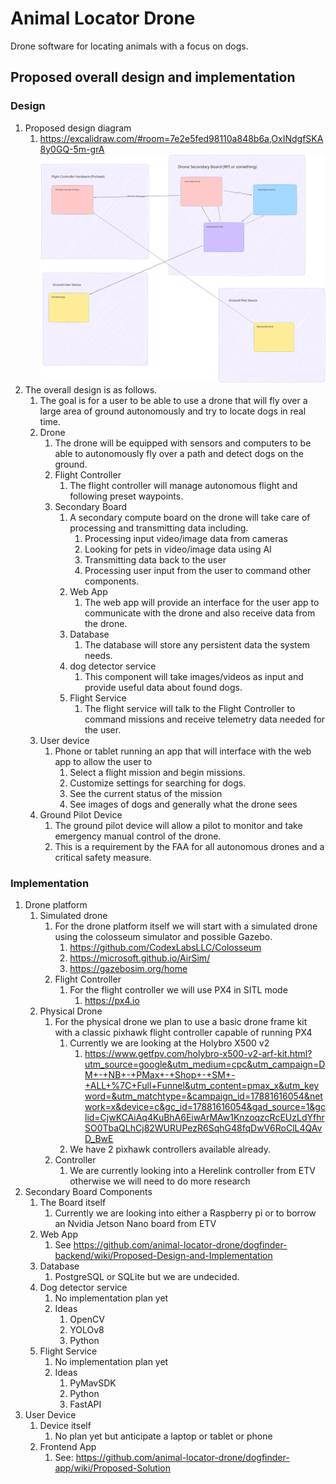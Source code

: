 # Animal Locator Drone

Drone software for locating animals with a focus on dogs.

## Proposed overall design and implementation

### Design

1. Proposed design diagram
   1. <https://excalidraw.com/#room=7e2e5fed98110a848b6a,OxINdgfSKA8y0GQ-5m-grA>
![Alt text](https://github.com/animal-locator-drone/.github/blob/main/proposed_design_diagram.svg)
2. The overall design is as follows.
   1. The goal is for a user to be able to use a drone that will fly over a large area of ground autonomously and try to locate dogs in real time.
   2. Drone
      1. The drone will be equipped with sensors and computers to be able to autonomously fly over a path and detect dogs on the ground.
      2. Flight Controller
         1. The flight controller will manage autonomous flight and following preset waypoints.
      3. Secondary Board
         1. A secondary compute board on the drone will take care of processing and transmitting data including.
            1. Processing input video/image data from cameras  
            2. Looking for pets in video/image data using AI
            3. Transmitting data back to the user
            4. Processing user input from the user to command other components.
         2. Web App
            1. The web app will provide an interface for the user app to communicate with the drone and also receive data from the drone.
         3. Database
            1. The database will store any persistent data the system needs.
         4. dog detector service
            1. This component will take images/videos as input and provide useful data about found dogs.
         5. Flight Service
            1. The flight service will talk to the Flight Controller to command missions and receive telemetry data needed for the user.
   3. User device
      1. Phone or tablet running an app that will interface with the web app to allow the user to
         1. Select a flight mission and begin missions.
         2. Customize settings for searching for dogs.
         3. See the current status of the mission
         4. See images of dogs and generally what the drone sees  
   4. Ground Pilot Device
      1. The ground pilot device will allow a pilot to monitor and take emergency manual control of the drone.
      2. This is a requirement by the FAA for all autonomous drones and a critical safety measure.

### Implementation

1. Drone platform
   1. Simulated drone
      1. For the drone platform itself we will start with a simulated drone using the colosseum simulator and possible Gazebo.
         1. <https://github.com/CodexLabsLLC/Colosseum>
         2. <https://microsoft.github.io/AirSim/>
         3. <https://gazebosim.org/home>
      2. Flight Controller
         1. For the flight controller we will use PX4 in SITL mode
            1. <https://px4.io>
   2. Physical Drone
      1. For the physical drone we plan to use a basic drone frame kit with a classic pixhawk flight controller capable of running PX4
         1. Currently we are looking at the Holybro X500 v2
            1. <https://www.getfpv.com/holybro-x500-v2-arf-kit.html?utm_source=google&utm_medium=cpc&utm_campaign=DM+-+NB+-+PMax+-+Shop+-+SM+-+ALL+%7C+Full+Funnel&utm_content=pmax_x&utm_keyword=&utm_matchtype=&campaign_id=17881616054&network=x&device=c&gc_id=17881616054&gad_source=1&gclid=CjwKCAiAq4KuBhA6EiwArMAw1KnzoqzcRcEUzLdYfhrSO0TbaQLhCj82WURUPezR6SqhG48fqDwV6RoClL4QAvD_BwE>
         2. We have 2 pixhawk controllers available already.
      2. Controller
         1. We are currently looking into a Herelink controller from ETV otherwise we will need to do more research
2. Secondary Board Components
   1. The Board itself
      1. Currently we are looking into either a Raspberry pi or to borrow an Nvidia Jetson Nano board from ETV
   2. Web App
      1. See <https://github.com/animal-locator-drone/dogfinder-backend/wiki/Proposed-Design-and-Implementation>
   3. Database
      1. PostgreSQL or SQLite but we are undecided.
   4. Dog detector service
      1. No implementation plan yet
      2. Ideas
         1. OpenCV
         2. YOLOv8
         3. Python
   5. Flight Service
      1. No implementation plan yet
      2. Ideas
         1. PyMavSDK
         2. Python
         3. FastAPI
3. User Device
   1. Device itself
      1. No plan yet but anticipate a laptop or tablet or phone
   2. Frontend App
      1. See: <https://github.com/animal-locator-drone/dogfinder-app/wiki/Proposed-Solution>
